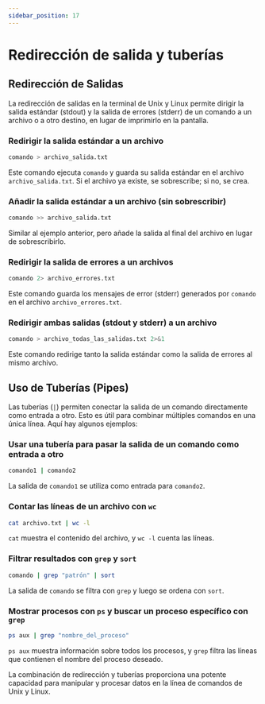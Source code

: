 ```yaml
---
sidebar_position: 17
---
```


# Redirección de salida y tuberías

## Redirección de Salidas

La redirección de salidas en la terminal de Unix y Linux permite dirigir la salida estándar (stdout) y la salida de errores (stderr) de un comando a un archivo o a otro destino, en lugar de imprimirlo en la pantalla.

### Redirigir la salida estándar a un archivo
```bash
comando > archivo_salida.txt
```
Este comando ejecuta `comando` y guarda su salida estándar en el archivo `archivo_salida.txt`. Si el archivo ya existe, se sobrescribe; si no, se crea.

### Añadir la salida estándar a un archivo (sin sobrescribir)
```bash
comando >> archivo_salida.txt
```
Similar al ejemplo anterior, pero añade la salida al final del archivo en lugar de sobrescribirlo.

### Redirigir la salida de errores a un archivos
```bash
comando 2> archivo_errores.txt
```
Este comando guarda los mensajes de error (stderr) generados por `comando` en el archivo `archivo_errores.txt`.

### Redirigir ambas salidas (stdout y stderr) a un archivo
```bash
comando > archivo_todas_las_salidas.txt 2>&1
```
Este comando redirige tanto la salida estándar como la salida de errores al mismo archivo.

## Uso de Tuberías (Pipes)

Las tuberías (`|`) permiten conectar la salida de un comando directamente como entrada a otro. Esto es útil para combinar múltiples comandos en una única línea. Aquí hay algunos ejemplos:

### Usar una tubería para pasar la salida de un comando como entrada a otro
```bash
comando1 | comando2
```
La salida de `comando1` se utiliza como entrada para `comando2`.

### Contar las líneas de un archivo con `wc`
```bash
cat archivo.txt | wc -l
```
`cat` muestra el contenido del archivo, y `wc -l` cuenta las líneas.

### Filtrar resultados con `grep` y `sort`
```bash
comando | grep "patrón" | sort
```
La salida de `comando` se filtra con `grep` y luego se ordena con `sort`.

### Mostrar procesos con `ps` y buscar un proceso específico con `grep`
```bash
ps aux | grep "nombre_del_proceso"
```
`ps aux` muestra información sobre todos los procesos, y `grep` filtra las líneas que contienen el nombre del proceso deseado.

La combinación de redirección y tuberías proporciona una potente capacidad para manipular y procesar datos en la línea de comandos de Unix y Linux.